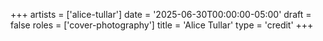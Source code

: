 +++
artists = ['alice-tullar']
date = '2025-06-30T00:00:00-05:00'
draft = false
roles = ['cover-photography']
title = 'Alice Tullar'
type = 'credit'
+++
